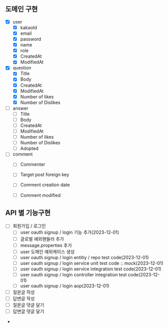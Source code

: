 ## 도메인 구현
- [x] user
  - [x] kakaoId
  - [x] email
  - [x] password
  - [x] name
  - [x] role
  - [x] CreatedAt
  - [x] ModifiedAt
- [x] question
  - [x] Title
  - [x] Body
  - [x] CreatedAt
  - [x] ModifiedAt
  - [x] Number of likes
  - [x] Number of Dislikes
- [ ] answer
  - [ ] Title
  - [ ] Body
  - [ ] CreatedAt
  - [ ] ModifiedAt
  - [ ] Number of likes
  - [ ] Number of Dislikes
  - [ ] Adopted
- [ ] comment
  - [ ] Commenter
  - [ ] Target post foreign key
  - [ ] Comment creation date
  - [ ] Comment modified


## API 별 기능구현
- [ ] 회원가입 / 로그인
  - [ ] user oauth signup / login 기능 추가(2023-12-01)
  - [ ] 글로벌 예외핸들러 추가
  - [ ] message.properties 추가
  - [ ] user 도메인 예외케이스 생성
  - [ ] user oauth signup / login entitiy / repo test code(2023-12-01)
  - [ ] user oauth signup / login service unit test code :: mock(2023-12-01)
  - [ ] user oauth signup / login service integration test code(2023-12-01)
  - [ ] user oauth signup / login controller integration test code(2023-12-01)
  - [ ] user oauth signup / login aop(2023-12-01)
- [ ] 질문글 작성
- [ ] 답변글 작성
- [ ] 질문글 댓글 달기
- [ ] 답변글 댓글 달기
- 